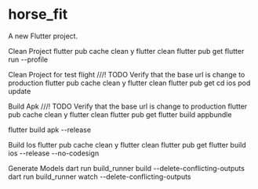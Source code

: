 # horse_fit

A new Flutter project.

Clean Project
flutter pub cache clean 
y
flutter clean 
flutter pub get
flutter run --profile


Clean Project for test flight
///! TODO Verify that the base url is change to production 
flutter pub cache clean 
y 
flutter clean 
flutter pub get 
cd ios 
pod update


Build Apk
///! TODO Verify that the base url is change to production
flutter pub cache clean
y
flutter clean
flutter pub get
flutter build appbundle

flutter build apk --release

Build Ios
flutter pub cache clean
y
flutter clean
flutter pub get
flutter build ios --release --no-codesign

Generate Models
dart run build_runner build --delete-conflicting-outputs
dart run build_runner watch --delete-conflicting-outputs
